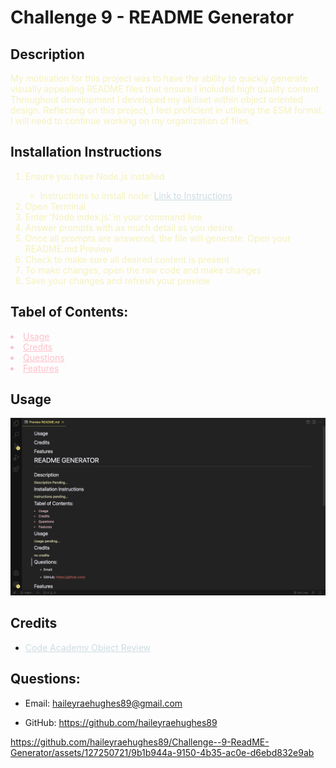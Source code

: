 # Challenge 9 - README Generator

## Description

  <span style="color:#F4F1BB">
  My motivation for this project was to have the ability to quickly generate visually appealing README files that ensure I included high quality content. Throughout development I developed my skillset within object oriented design. Reflecting on this project, I feel proficient in utlising the ESM format. I will need to continue working on my organization of files.
  </span>
  
  ## Installation Instructions
  
  <span style="color:#F4F1BB">
  <ol>
  <li>Ensure you have Node.js installed</li>
    <ul>
    <li>Instructions to install node: 
    <a href="https://docs.npmjs.com/downloading-and-installing-node-js-and-npm" style="color: #CCDCE2">Link to Instructions</a></li>
    </ul>
  <li>Open Terminal</li>
  <li>Enter 'Node index.js' in your command line</li>
  <li>Answer prompts with as much detail as you desire.</li>
  <li>Once all prompts are answered, the file will generate. Open your README.md Preview</li>
  <li>Check to make sure all desired content is present</li>
  <li>To make changes, open the raw code and make changes</li>
  <li>Save your changes and refresh your preview</li>
  </ol>
  </span>
  
## Tabel of Contents:
<div style="color:pink">
<li>
<a href="#usage" style="color:pink">Usage</a>
</li>
<li>
<a href="#credits" style="color:pink">Credits</a>
</li>
<li>
<a href="#questions" style="color:pink">Questions</a>
</li>
<li>
<a href="#features" style="color:pink">Features</a>
</li>
</div>

## Usage

![example](assets/screenshot.png)

## Credits

  <ul>
  <li>
  <a href="https://www.codecademy.com/courses/learn-javascript-objects/lessons/objects/exercises/review-objects"  style="color: #CCDCE2">Code Academy Object Review</a>
  </li>
  </ul>

## Questions:

- Email:
  <a id="#questions" href="https://www.google.com/" style="color: #E85F5C">haileyraehughes89@gmail.com</a>

- GitHub:
  <a href="https://www.google.com/" style="color: #E85F5C">https://github.com/haileyraehughes89</a>
  
  


https://github.com/haileyraehughes89/Challenge--9-ReadME-Generator/assets/127250721/9b1b944a-9150-4b35-ac0e-d6ebd832e9ab


